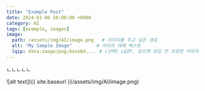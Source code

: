 ```yaml
---
title: "Example Post"
date: 2024-01-06 10:00:00 +0900
category: AI
tags: [example, images]
image:
  path: /assets/img/AI/image.png   # 이미지를 두고 싶은 경로
  alt: "My Sample Image"         # 이미지 대체 텍스트
  lqip: data:image/png;base64,... # (선택) LQIP. 있으면 로딩 전 흐릿한 이미지가 표시됨
---
```

ㄴㄴㄴㄴㄴ

![alt text]({{ site.baseurl }}/assets/img/AI/image.png)
